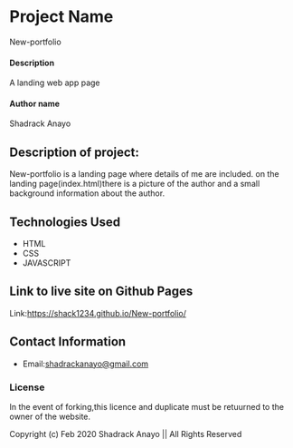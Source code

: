 # Project Name
 New-portfolio
#### Description
A landing web app page
#### Author name
Shadrack Anayo
## Description of project:
New-portfolio is a landing page where details of me are included. on the landing page(index.html)there is a picture of the author and a small background information about the author.
## Technologies Used
* HTML
* CSS
* JAVASCRIPT
## Link to live site on Github Pages
 Link:https://shack1234.github.io/New-portfolio/

## Contact Information
* Email:shadrackanayo@gmail.com

### License
In the event of forking,this licence and duplicate must be retuurned to the owner of the website.

Copyright (c) Feb 2020 Shadrack Anayo || All Rights Reserved